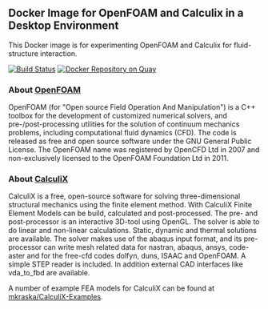 ## Docker Image for OpenFOAM and Calculix in a Desktop Environment

This Docker image is for experimenting OpenFOAM and Calculix for
fluid-structure interaction.

[![Build Status](https://travis-ci.org/MultiPhysicsLab/OpenFOAM-CCX.svg?branch=master)](https://travis-ci.org/MultiPhysicsLab/OpenFOAM-CCX) [![Docker Repository on Quay](https://quay.io/repository/multiphysics/openfoam-cxx/status "Docker Repository on Quay")](https://quay.io/repository/multiphysics/openfoam-cxx)

### About [OpenFOAM](https://openfoam.org/)

OpenFOAM (for "Open source Field Operation And Manipulation") is a C++
toolbox for the development of customized numerical solvers, and
pre-/post-processing utilities for the solution of continuum mechanics
problems, including computational fluid dynamics (CFD). The code is
released as free and open source software under the GNU General Public
License. The OpenFOAM name was registered by OpenCFD Ltd in 2007
and non-exclusively licensed to the OpenFOAM Foundation Ltd in 2011.

### About [CalculiX](http://www.calculix.de/)

CalculiX is a free, open-source software for solving three-dimensional
structural mechanics using the finite element method.  With CalculiX
Finite Element Models can be build, calculated and post-processed. The
pre- and post-processor is an interactive 3D-tool using OpenGL. The
solver is able to do linear and non-linear calculations. Static,
dynamic and thermal solutions are available. The solver makes use of
the abaqus input format, and its pre-processor can write mesh related
data for nastran, abaqus, ansys, code-aster and for the free-cfd codes
dolfyn, duns, ISAAC and OpenFOAM. A simple STEP reader is included. In
addition external CAD interfaces like vda_to_fbd are available. 

A number of example FEA models for CalculiX can be found at 
[mkraska/CalculiX-Examples](https://github.com/mkraska/CalculiX-Examples/).

